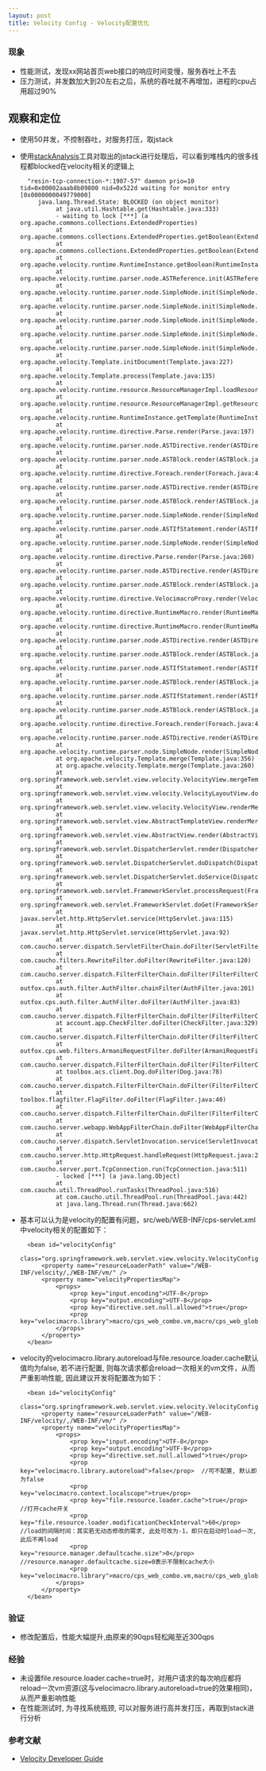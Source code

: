 ```yaml
---
layout: post
title: Velocity Config - Velocity配置优化
---
```


### 现象

* 性能测试，发现xx网站首页web接口的响应时间变慢，服务吞吐上不去
* 压力测试，并发数加大到20左右之后，系统的吞吐就不再增加，进程的cpu占用超过90%

## 观察和定位

* 使用50并发，不控制吞吐，对服务打压，取jstack
* 使用[stackAnalysis](https://github.com/xunjunyin/stackAnalysis)工具对取出的jstack进行处理后，可以看到堆栈内的很多线程都blocked在velocity相关的逻辑上

        "resin-tcp-connection-*:1907-57" daemon prio=10 tid=0x00002aaab8b09800 nid=0x522d waiting for monitor entry [0x0000000049779000]
           java.lang.Thread.State: BLOCKED (on object monitor)
                at java.util.Hashtable.get(Hashtable.java:333)
                - waiting to lock [***] (a org.apache.commons.collections.ExtendedProperties)
                at org.apache.commons.collections.ExtendedProperties.getBoolean(ExtendedProperties.java:1172)
                at org.apache.commons.collections.ExtendedProperties.getBoolean(ExtendedProperties.java:1157)
                at org.apache.velocity.runtime.RuntimeInstance.getBoolean(RuntimeInstance.java:1822)
                at org.apache.velocity.runtime.parser.node.ASTReference.init(ASTReference.java:139)
                at org.apache.velocity.runtime.parser.node.SimpleNode.init(SimpleNode.java:309)
                at org.apache.velocity.runtime.parser.node.SimpleNode.init(SimpleNode.java:309)
                at org.apache.velocity.runtime.parser.node.SimpleNode.init(SimpleNode.java:309)
                at org.apache.velocity.runtime.parser.node.SimpleNode.init(SimpleNode.java:309)
                at org.apache.velocity.runtime.parser.node.SimpleNode.init(SimpleNode.java:309)
                at org.apache.velocity.Template.initDocument(Template.java:227)
                at org.apache.velocity.Template.process(Template.java:135)
                at org.apache.velocity.runtime.resource.ResourceManagerImpl.loadResource(ResourceManagerImpl.java:437)
                at org.apache.velocity.runtime.resource.ResourceManagerImpl.getResource(ResourceManagerImpl.java:352)
                at org.apache.velocity.runtime.RuntimeInstance.getTemplate(RuntimeInstance.java:1533)
                at org.apache.velocity.runtime.directive.Parse.render(Parse.java:197)
                at org.apache.velocity.runtime.parser.node.ASTDirective.render(ASTDirective.java:207)
                at org.apache.velocity.runtime.parser.node.ASTBlock.render(ASTBlock.java:72)
                at org.apache.velocity.runtime.directive.Foreach.render(Foreach.java:420)
                at org.apache.velocity.runtime.parser.node.ASTDirective.render(ASTDirective.java:207)
                at org.apache.velocity.runtime.parser.node.ASTBlock.render(ASTBlock.java:72)
                at org.apache.velocity.runtime.parser.node.SimpleNode.render(SimpleNode.java:342)
                at org.apache.velocity.runtime.parser.node.ASTIfStatement.render(ASTIfStatement.java:106)
                at org.apache.velocity.runtime.parser.node.SimpleNode.render(SimpleNode.java:342)
                at org.apache.velocity.runtime.directive.Parse.render(Parse.java:260)
                at org.apache.velocity.runtime.parser.node.ASTDirective.render(ASTDirective.java:207)
                at org.apache.velocity.runtime.parser.node.ASTBlock.render(ASTBlock.java:72)
                at org.apache.velocity.runtime.directive.VelocimacroProxy.render(VelocimacroProxy.java:216)
                at org.apache.velocity.runtime.directive.RuntimeMacro.render(RuntimeMacro.java:311)
                at org.apache.velocity.runtime.directive.RuntimeMacro.render(RuntimeMacro.java:230)
                at org.apache.velocity.runtime.parser.node.ASTDirective.render(ASTDirective.java:207)
                at org.apache.velocity.runtime.parser.node.ASTBlock.render(ASTBlock.java:72)
                at org.apache.velocity.runtime.parser.node.ASTIfStatement.render(ASTIfStatement.java:87)
                at org.apache.velocity.runtime.parser.node.ASTBlock.render(ASTBlock.java:72)
                at org.apache.velocity.runtime.parser.node.ASTIfStatement.render(ASTIfStatement.java:87)
                at org.apache.velocity.runtime.parser.node.ASTBlock.render(ASTBlock.java:72)
                at org.apache.velocity.runtime.directive.Foreach.render(Foreach.java:420)
                at org.apache.velocity.runtime.parser.node.ASTDirective.render(ASTDirective.java:207)
                at org.apache.velocity.runtime.parser.node.SimpleNode.render(SimpleNode.java:342)
                at org.apache.velocity.Template.merge(Template.java:356)
                at org.apache.velocity.Template.merge(Template.java:260)
                at org.springframework.web.servlet.view.velocity.VelocityView.mergeTemplate(VelocityView.java:517)
                at org.springframework.web.servlet.view.velocity.VelocityLayoutView.doRender(VelocityLayoutView.java:167)
                at org.springframework.web.servlet.view.velocity.VelocityView.renderMergedTemplateModel(VelocityView.java:291)
                at org.springframework.web.servlet.view.AbstractTemplateView.renderMergedOutputModel(AbstractTemplateView.java:167)
                at org.springframework.web.servlet.view.AbstractView.render(AbstractView.java:250)
                at org.springframework.web.servlet.DispatcherServlet.render(DispatcherServlet.java:1063)
                at org.springframework.web.servlet.DispatcherServlet.doDispatch(DispatcherServlet.java:801)
                at org.springframework.web.servlet.DispatcherServlet.doService(DispatcherServlet.java:719)
                at org.springframework.web.servlet.FrameworkServlet.processRequest(FrameworkServlet.java:644)
                at org.springframework.web.servlet.FrameworkServlet.doGet(FrameworkServlet.java:549)
                at javax.servlet.http.HttpServlet.service(HttpServlet.java:115)
                at javax.servlet.http.HttpServlet.service(HttpServlet.java:92)
                at com.caucho.server.dispatch.ServletFilterChain.doFilter(ServletFilterChain.java:106)
                at com.caucho.filters.RewriteFilter.doFilter(RewriteFilter.java:120)
                at com.caucho.server.dispatch.FilterFilterChain.doFilter(FilterFilterChain.java:70)
                at outfox.cps.auth.filter.AuthFilter.chainFilter(AuthFilter.java:201)
                at outfox.cps.auth.filter.AuthFilter.doFilter(AuthFilter.java:83)
                at com.caucho.server.dispatch.FilterFilterChain.doFilter(FilterFilterChain.java:70)
                at account.app.CheckFilter.doFilter(CheckFilter.java:329)
                at com.caucho.server.dispatch.FilterFilterChain.doFilter(FilterFilterChain.java:70)
                at outfox.cps.web.filters.ArmaniRequestFilter.doFilter(ArmaniRequestFilter.java:115)
                at com.caucho.server.dispatch.FilterFilterChain.doFilter(FilterFilterChain.java:70)
                at toolbox.acs.client.Dog.doFilter(Dog.java:78)
                at com.caucho.server.dispatch.FilterFilterChain.doFilter(FilterFilterChain.java:70)
                at toolbox.flagfilter.FlagFilter.doFilter(FlagFilter.java:40)
                at com.caucho.server.dispatch.FilterFilterChain.doFilter(FilterFilterChain.java:70)
                at com.caucho.server.webapp.WebAppFilterChain.doFilter(WebAppFilterChain.java:173)
                at com.caucho.server.dispatch.ServletInvocation.service(ServletInvocation.java:229)
                at com.caucho.server.http.HttpRequest.handleRequest(HttpRequest.java:274)
                at com.caucho.server.port.TcpConnection.run(TcpConnection.java:511)
                - locked [***] (a java.lang.Object)
                at com.caucho.util.ThreadPool.runTasks(ThreadPool.java:516)
                at com.caucho.util.ThreadPool.run(ThreadPool.java:442)
                at java.lang.Thread.run(Thread.java:662)

* 基本可以认为是velocity的配置有问题，src/web/WEB-INF/cps-servlet.xml中velocity相关的配置如下：

        <bean id="velocityConfig"
            class="org.springframework.web.servlet.view.velocity.VelocityConfigurer">
            <property name="resourceLoaderPath" value="/WEB-INF/velocity/,/WEB-INF/vm/" />
            <property name="velocityPropertiesMap">
                <props>
                    <prop key="input.encoding">UTF-8</prop>
                    <prop key="output.encoding">UTF-8</prop>
                    <prop key="directive.set.null.allowed">true</prop>
                    <prop key="velocimacro.library">macro/cps_web_combo.vm,macro/cps_web_global.vm,macro/cps_gs.vm</prop>
                </props>
            </property>
        </bean>
        
* velocity的velocimacro.library.autoreload与file.resource.loader.cache默认值均为false, 若不进行配置, 则每次请求都会reload一次相关的vm文件，从而严重影响性能, 因此建议开发将配置改为如下：

        <bean id="velocityConfig"
            class="org.springframework.web.servlet.view.velocity.VelocityConfigurer">
            <property name="resourceLoaderPath" value="/WEB-INF/velocity/,/WEB-INF/vm/" />
            <property name="velocityPropertiesMap">
                <props>
                    <prop key="input.encoding">UTF-8</prop>
                    <prop key="output.encoding">UTF-8</prop>
                    <prop key="directive.set.null.allowed">true</prop>
                    <prop key="velocimacro.library.autoreload">false</prop>  //可不配置, 默认即为false
                    <prop key="velocimacro.context.localscope">true</prop>
                    <prop key="file.resource.loader.cache">true</prop>         //打开cache开关
                    <prop key="file.resource.loader.modificationCheckInterval">60</prop>    //load的间隔时间：其实若无动态修改的需求, 此处可改为-1，即只在启动时load一次, 此后不再load
                    <prop key="resource.manager.defaultcache.size">0</prop>      //resource.manager.defaultcache.size=0表示不限制cache大小
                    <prop key="velocimacro.library">macro/cps_web_combo.vm,macro/cps_web_global.vm,macro/cps_gs.vm</prop>
                </props>
            </property>
        </bean>

### 验证

* 修改配置后，性能大幅提升,由原来的90qps轻松飚至近300qps

### 经验

* 未设置file.resource.loader.cache=true时，对用户请求的每次响应都将reload一次vm资源(这与velocimacro.library.autoreload=true的效果相同)，从而严重影响性能
* 在性能测试时, 为寻找系统瓶颈, 可以对服务进行高并发打压，再取到stack进行分析

### 参考文献

* [Velocity Developer Guide](http://velocity.apache.org/engine/releases/velocity-1.5/developer-guide.html)
